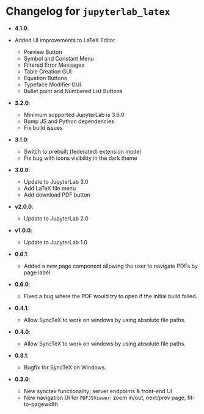 # Changelog for `jupyterlab_latex`

- **4.1.0**:

- Added UI improvements to LaTeX Editor
    - Preview Button
    - Symbol and Constant Menu
    - Filtered Error Messages
    - Table Creation GUI
    - Equation Buttons
    - Typeface Modifier GUI
    - Bullet point and Numbered List Buttons

- **3.2.0**:

  - Minimum supported JupyterLab is 3.6.0
  - Bump JS and Python dependencies
  - Fix build issues

* **3.1.0**:

  - Switch to prebuilt (federated) extension model
  - Fix bug with icons visibility in the dark theme

* **3.0.0**:

  - Update to JupyterLab 3.0
  - Add LaTeX file menu
  - Add download PDF button

* **v2.0.0**:

  - Update to JupyterLab 2.0

* **v1.0.0**:

  - Update to JupyterLab 1.0

* **0.6.1**:

  - Added a new page component allowing the user to navigate PDFs by page label.

* **0.6.0**:

  - Fixed a bug where the PDF would try to open if the initial build failed.

* **0.4.1**:

  - Allow SyncTeX to work on windows by using absolute file paths.

* **0.4.0**:

  - Allow SyncTeX to work on windows by using absolute file paths.

* **0.3.1**:

  - Bugfix for SyncTeX on Windows.

* **0.3.0**:
  - New synctex functionality; server endpoints & front-end UI
  - New navigation UI for `PDFJSViewer`: zoom in/out, next/prev page, fit-to-pagewidth
